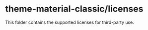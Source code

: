 # theme-material-classic/licenses

This folder contains the supported licenses for third-party use.
